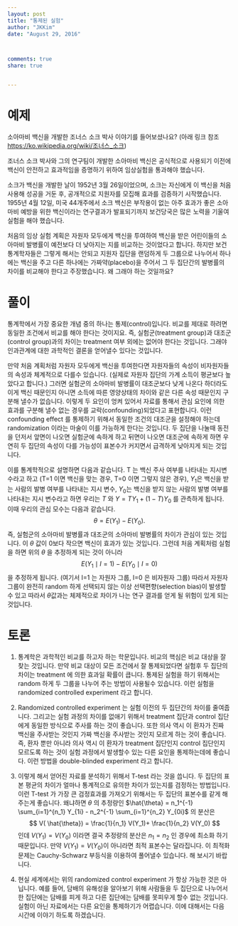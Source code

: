 ```yaml
---
layout: post 
title: "통제된 실험"
author: "JKKim"
date: "August 29, 2016"



comments: true
share: true


---
```





# 예제 

소아마비 백신을 개발한 조너스 소크 박사 이야기를 들어보셨나요? (아래 링크 참조 <https://ko.wikipedia.org/wiki/조너스_소크>) 


조너스 소크 박사와 그의 연구팀이 개발한 소아마비 백신은 공식적으로 사용되기 이전에 백신이 안전하고 효과적임을  증명하기 위하여 임상실험을 통과해야 했습니다. 

소크가 백신을 개발한 날이 1952년 3월 26일이었으며, 소크는 자신에게 이 백신을 처음 사용해 성공을 거둔 후, 공개적으로 지원자를 모집해 효과를 검증하기 시작했습니다. 1955년 4월 12일, 미국 44개주에서 소크 백신은 부작용이 없는 아주 효과가 좋은 소아마비 예방을 위한 백신이라는 연구결과가 발표되기까지 보건당국은 많은 노력을 기울여 실험을 해야 했습니다. 

처음의 임상 실험 계획은 자원자 모두에게 백신을 투여하여  백신을 받은 어린이들의 소아마비 발병률이 예전보다 더 낮아지는 지를 비교하는 것이었다고 합니다. 하지만 보건통계학자들은 그렇게 해서는 안되고 지원자 집단을 랜덤하게 두 그룹으로 나누어서 하나에는 백신을 주고 다른 하나에는 가짜약(placebo)을 주어서 그 두 집단간의 발병률의 차이를 비교해야 한다고 주장했습니다. 왜 그래야 하는 것일까요?



# 풀이  

통계학에서 가장 중요한 개념 중의 하나는 통제(control)입니다. 비교를 제대로 하려면 동일한 조건에서 비교를 해야 한다는 것이지요. 즉, 실험군(treatment group)과 대조군(control group)과의 차이는 treatment 여부 외에는 없어야 한다는 것입니다. 그래야 인과관계에 대한 과학적인 결론을 얻어낼수 있다는 것입니다. 

만약 처음 계획처럼 자원자 모두에게 백신을 투여한다면 자원자들의 속성이 비자원자들의 속성과 체계적으로 다를수 있습니다. (실제로 자원자 집단의 가계 소득이 평균보다 높았다고 합니다.) 그러면 실험군의 소아마비 발병률이 대조군보다 낮게 나온다 하더라도 이게 백신 때문인지 아니면 소득에 따른 영양상태의 차이와 같은 다른 속성 때문인지 구분해 낼수가 없습니다. 이렇게 두 요인이 엉켜 있어서 자료를 통해서 관심 요인에 의한 효과를 구분해 낼수 없는 경우를 교락(confounding)되었다고 표현합니다. 이런 confounding effect 를 통제하기 위해서 동일한 조건의 대조군을 설정해야 하는데 randomization 이라는 마술이 이를 가능하게 한다는 것입니다. 두 집단을 나눌때 동전을 던저서 앞면이 나오면 실험군에 속하게 하고 뒤면이 나오면 대조군에 속하게 하면 우연히 두 집단의 속성이 다를 가능성이 표본수가 커지면서 급격하게 낮아지게 되는 것입니다. 


이를 통계학적으로 설명하면 다음과 같습니다. T 는 백신 주사 여부를 나타내는 지시변수라고 하고 (T=1 이면 백신을 맞는 경우, T=0 이면 그렇지 않은 경우), $Y_1$은 백신을 받는 사람의 발병 여부를 나타내는 지시 변수, $Y_0$는 백신을 받지 않는 사람의 발병 여부를 나타내는 지시 변수라고 하면 우리는 $T$ 와 $Y=T Y_1 + (1-T)Y_0$ 를 관측하게 됩니다. 이때 우리의 관심 모수는 다음과 같습니다.  
$$ \theta=E(Y_1) - E(Y_0). $$
즉, 실험군의 소아마비 발병률과 대조군의 소아마비 발병률의 차이가 관심이 있는 것입니다. 이 $\theta$ 값이 0보다 작으면 백신이 효과가 있는 것입니다. 그런데 처음 계획처럼 실험을 하면 위의 $\theta$ 을 추정하게 되는 것이 아니라 
$$ E( Y_1 \mid I=1) - E(Y_0 \mid I=0) $$
을 추정하게 됩니다. (여기서 I=1 는 자원자 그룹, I=0 은 비자원자 그룹) 따라서 자원자 그룹이 완전히 random 하게 선택되지 않는 이상 선택편향(selection bias)이 발생할 수 있고 따라서 $\theta$값과는 체제적으로 차이가 나는 연구 결과를 얻게 될 위험이 있게 되는 것입니다. 



# 토론 

1. 통계학은 과학적인 비교를 하고자 하는 학문입니다. 비교의 핵심은 비교 대상을 잘 찾는 것입니다. 만약 비교 대상이 모든 조건에서 잘 통제되었다면 실험후 두 집단의 차이는 treatment 에 의한 효과일 확률이 큽니다. 통제된 실험을 하기 위해서는 random 하게 두 그룹을 나누어 주는 방법이 사용될수 있습니다. 이런 실험을 randomized controlled experiment 라고 합니다. 

2. Randomized controlled experiment 는 실험 이전의 두 집단간의 차이를 줄여줍니다. 그리고는 실험 과정의 차이를 없애기 위해서 treatment 집단과 control 집단에게 동일한 방식으로 주사를 하는 것이 좋습니다. 또한 의사 역시 이 환자가 진짜 백신을 주사받는 것인지 가짜 백신을 주사받는 것인지 모르게 하는 것이 좋습니다. 즉, 환자 뿐만 아니라 의사 역시 이 환자가 treatment 집단인지 control 집단인지 모르도록 하는 것이 실험 과정에서 발생할수 있는 다른 요인을 통제하는데에 좋습니다. 이런 방법을 double-blinded experiment 라고 합니다. 



3. 이렇게 해서 얻어진 자료를 분석하기 위해서 T-test 라는 것을 씁니다. 두 집단의 표본 평균의 차이가 얼마나 통계적으로 유의한 차이가 있는지를 검정하는 방법입니다. 이런 T-test 가 가장 큰 검정효과를 가져오기 위해서는 두 집단의 표본수를 같게 해 주는게 좋습니다. 왜냐하면 $\theta$ 의 추정량인 $\hat{\theta}  = n_1^{-1} \sum_{i=1}^{n_1} Y_{1i} - n_2^{-1} \sum_{i=1}^{n_2} Y_{0i}$ 의 분산은 
$$ V( \hat{\theta}) = \frac{1}{n_1} V(Y_1)+ \frac{1}{n_2}  V(Y_0) $$
인데 $V(Y_1)=V(Y_0)$ 이라면 결국 추정량의 분산은 $n_1=n_2$ 인 경우에 최소화 하기 때문입니다. 만약 $V(Y_1)=V(Y_0)$이 아니라면 최적 표본수는 달라집니다. 이 최적화 문제는 Cauchy-Schwarz 부등식을 이용하여 풀어낼수 있습니다. 해 보시기 바랍니다. 

4. 현실 세계에서는 위의 randomized control experiment 가 항상 가능한 것은 아닙니다. 예를 들어, 담배의 유해성을 알아보기 위해 사람들을 두 집단으로 나누어서 한 집단에는 담배를 피게 하고 다른 집단에는 담배를 못피우게 할수 없는 것입니다. 실험이 아닌 자료에서는 다른 요인을 통제하기가 어렵습니다. 이에 대해서는 다음 시간에 이야기 하도록 하겠습니다. 